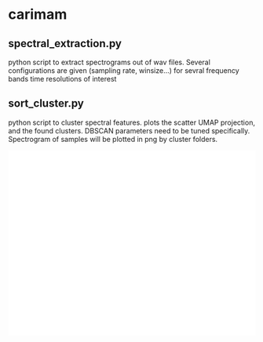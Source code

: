 # carimam

## spectral_extraction.py
python script to extract spectrograms out of wav files. 
Several configurations are given (sampling rate, winsize...) for sevral frequency bands time resolutions of interest

## sort_cluster.py
python script to cluster spectral features.
plots the scatter UMAP projection, and the found clusters.
DBSCAN parameters need to be tuned specifically.
Spectrogram of samples will be plotted in png by cluster folders.

![](./scatter_mel_HMF.png)
